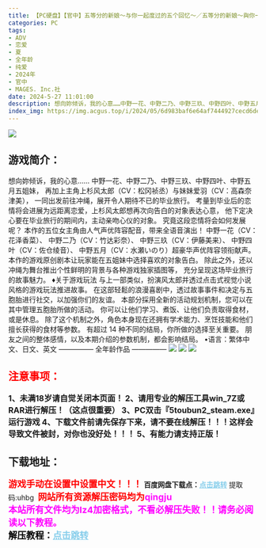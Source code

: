 ```yaml
---
title: 【PC硬盘】【官中】五等分的新娘～与你一起度过的五个回忆～／五等分的新娘～與你一起度過的五個回憶～／映画 五等分の花嫁　～君と過ごした五つの思い出～
categories: PC
tags:
- ADV
- 恋爱
- 夏
- 全年龄
- 纯爱
- 2024年
- 官中
- MAGES. Inc.社
date: 2024-5-27 11:01:00
description: 想向妳倾诉，我的心意……中野一花、中野二乃、中野三玖、中野四叶、中野五月五姐妹，再加上主角上杉风太郎（CV：松冈祯丞）与妹妹爱羽（CV：高森奈津美），一同出发前往冲绳，展开令人期待不已的毕业旅行。考量到毕业后的恋情将会进展为远距离恋爱，上杉风太郎想再次向告白的对象表达心意，他下定决心要在毕业旅行的期间内，主动亲吻心仪的对象。
index_img: https://img.acgus.top/i/2024/05/6d983baf6e64af7444927cecd6de6aec.webp
---
```

![](https://img.acgus.top/i/2024/05/6d983baf6e64af7444927cecd6de6aec.webp)
## 游戏简介：
想向妳倾诉，我的心意……
中野一花、中野二乃、中野三玖、中野四叶、中野五月五姐妹，
再加上主角上杉风太郎（CV：松冈祯丞）与妹妹爱羽（CV：高森奈津美），
一同出发前往冲绳，展开令人期待不已的毕业旅行。
考量到毕业后的恋情将会进展为远距离恋爱，上杉风太郎想再次向告白的对象表达心意，
他下定决心要在毕业旅行的期间内，主动亲吻心仪的对象。
究竟这段恋情将会如何发展呢？
本作的五位女主角由人气声优阵容配音，带来全语音演出！
中野一花（CV：花泽香菜）、
中野二乃（CV：竹达彩奈）、
中野三玖（CV：伊藤美来）、
中野四叶（CV：佐仓绫音）、
中野五月（CV：水瀬いのり）超豪华声优阵容领衔献声。
本作的游戏原创剧本让玩家能在五姐妹中选择喜欢的对象告白。
除此之外，还以冲绳为舞台推出个性鲜明的背景与各种游戏独家插图等，
充分呈现这场毕业旅行的故事魅力。
♦关于游戏玩法
与上一部类似，扮演风太郎并透过点击式视觉小说风格的游戏玩法推进故事。
在这部轻鬆的浪漫喜剧中，透过故事事件和决定与五胞胎进行社交，以加强你们的友谊。
本部分採用全新的活动规划机制，您可以在其中管理五胞胎所做的活动。 你可以让他们学习、煮饭、让他们负责取得食材，或是休息。 除了这个机制之外，角色本身现在还拥有学术能力、烹饪技能和他们擅长获得的食材等参数。
有超过 14 种不同的结局，你所做的选择至关重要。 朋友之间的整体感情，以及本期介绍的参数机制，都会影响结局。
•语言：繁体中文、日文、英文
—————
全年龄作品
—————
![](https://img.acgus.top/i/2024/05/b7cd7ca97e68ba13175c90304e57967d.webp)
![](https://img.acgus.top/i/2024/05/89e688ead25ec10b9e69eb9ff685a3a8.webp)
![](https://img.acgus.top/i/2024/05/2540b98e2953d5875a33d7b1742ee8b5.webp)






## <font color=#FF0000 >注意事项：</font>
<font size=3><b>1、未满18岁请自觉关闭本页面！
2、请用专业的解压工具win_7Z或RAR进行解压！（这点很重要）
3、PC双击『5toubun2_steam.exe』运行游戏
4、下载文件前请先保存下来，请不要在线解压！！！这样会导致文件被封，对你也没好处！！！
5、有能力请支持正版！</b></font>

## 下载地址：
<font color=#FF0000 size=4>**游戏手动在设置中设置中文！！！**</font>
<b>百度网盘下载点：</b><a href="https://pan.baidu.com/s/1irL5MPgcZSrzk86rDC6CYg?pwd=uhbg" style="color: #87CEEB;"><b>点击跳转</b></a> 提取码:uhbg
<a style="padding: 0" href="https://post.qingju.org/AD/"><img style="max-width:100%" src="https://img.acgus.top/i/2024/07/478f689b8021d8d499ab43d21acf137a.gif" alt=""></a>
<b><font color=#FF0000 size=4>网站所有资源解压密码均为</b></font><b><font color=#FF00FF size=4>qingju</font><font color=#FF0000 ></font></b><br><b><font color=#FF00FF size=4>本站所有文件均为lz4加密格式，不看必解压失败！！请务必阅读以下教程。</b></font><br><b><font color=#000 size=4>解压教程：</b><a href="https://post.qingju.org/tutorial/000/" style="color: #87CEEB;"><b>点击跳转</b></a>